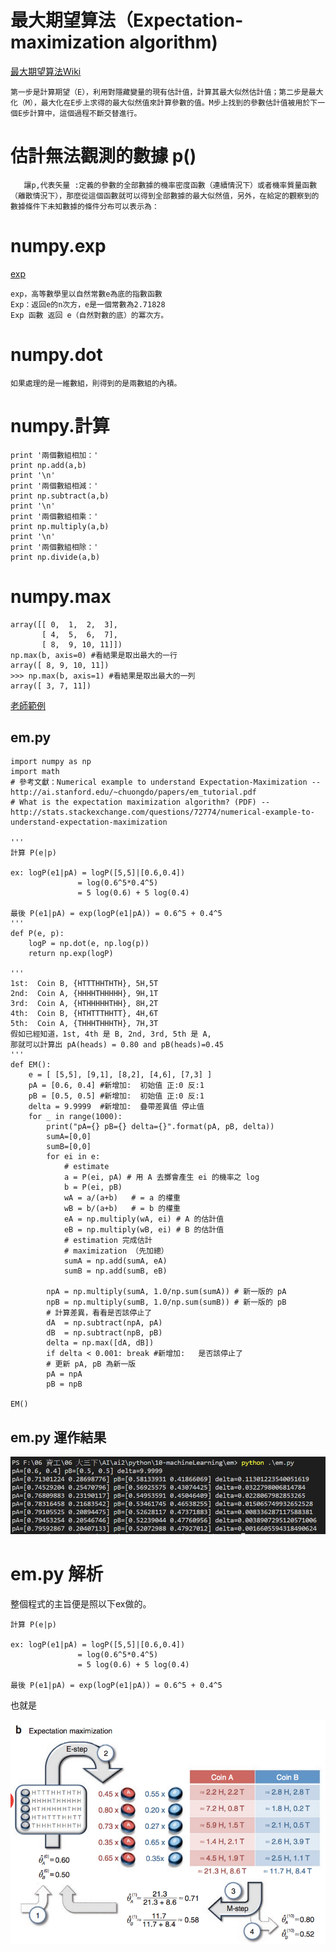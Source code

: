 最大期望算法（Expectation-maximization algorithm)
=
[最大期望算法Wiki](https://zh.wikipedia.org/zh-tw/%E6%9C%80%E5%A4%A7%E6%9C%9F%E6%9C%9B%E7%AE%97%E6%B3%95?fbclid=IwAR3suFKizlBT-W79sVtsCPi_mDdoGMVsH3IjmIWUhekFF-7o4f_SwO7-UWw)
```
第一步是計算期望（E），利用對隱藏變量的現有估計值，計算其最大似然估計值；第二步是最大化（M），最大化在E步上求得的最大似然值來計算參數的值。M步上找到的參數估計值被用於下一個E步計算中，這個過程不斷交替進行。
```

估計無法觀測的數據 p()
=
```
   讓p,代表矢量 :定義的參數的全部數據的機率密度函數（連續情況下）或者機率質量函數（離散情況下），那麼從這個函數就可以得到全部數據的最大似然值，另外，在給定的觀察到的數據條件下未知數據的條件分布可以表示為：
```

numpy.exp
=
[exp](https://www.cnblogs.com/chengxin1982/p/7623583.html)
```
exp，高等數學里以自然常數e為底的指數函數
Exp：返回e的n次方，e是一個常數為2.71828 
Exp 函數 返回 e（自然對數的底）的冪次方。
```

numpy.dot
=
```
如果處理的是一維數組，則得到的是兩數組的內積。
```

numpy.計算
=
```
print '兩個數組相加：'
print np.add(a,b)
print '\n'
print '兩個數組相減：'
print np.subtract(a,b)
print '\n'
print '兩個數組相乘：'
print np.multiply(a,b)
print '\n'
print '兩個數組相除：'
print np.divide(a,b)
```


numpy.max
=
```
array([[ 0,  1,  2,  3],
       [ 4,  5,  6,  7],
       [ 8,  9, 10, 11]])
np.max(b, axis=0) #看結果是取出最大的一行
array([ 8, 9, 10, 11])
>>> np.max(b, axis=1) #看結果是取出最大的一列
array([ 3, 7, 11])
```


[老師範例](https://gitlab.com/ccckmit/ai2/-/blob/master/python/10-machineLearning/em/em.md?fbclid=IwAR1DEntZErjXGALE9eeKIuIFSWfZ1AfAomx7pjnN1RoZlZclQC0LyjsXdC4)

em.py
-

```
import numpy as np
import math
# 參考文獻：Numerical example to understand Expectation-Maximization -- http://ai.stanford.edu/~chuongdo/papers/em_tutorial.pdf
# What is the expectation maximization algorithm? (PDF) -- http://stats.stackexchange.com/questions/72774/numerical-example-to-understand-expectation-maximization

'''
計算 P(e|p)

ex: logP(e1|pA) = logP([5,5]|[0.6,0.4]) 
               = log(0.6^5*0.4^5) 
               = 5 log(0.6) + 5 log(0.4)

最後 P(e1|pA) = exp(logP(e1|pA)) = 0.6^5 + 0.4^5
'''
def P(e, p):
    logP = np.dot(e, np.log(p))
    return np.exp(logP)

'''
1st:  Coin B, {HTTTHHTHTH}, 5H,5T
2nd:  Coin A, {HHHHTHHHHH}, 9H,1T
3rd:  Coin A, {HTHHHHHTHH}, 8H,2T
4th:  Coin B, {HTHTTTHHTT}, 4H,6T
5th:  Coin A, {THHHTHHHTH}, 7H,3T
假如已經知道，1st, 4th 是 B, 2nd, 3rd, 5th 是 A, 
那就可以計算出 pA(heads) = 0.80 and pB(heads)=0.45
'''
def EM():
    e = [ [5,5], [9,1], [8,2], [4,6], [7,3] ]
    pA = [0.6, 0.4] #新增加:  初始值 正:0 反:1
    pB = [0.5, 0.5] #新增加:  初始值 正:0 反:1
    delta = 9.9999  #新增加:  疊帶差異值 停止值
    for _ in range(1000):
        print("pA={} pB={} delta={}".format(pA, pB, delta))
        sumA=[0,0]
        sumB=[0,0]
        for ei in e:
            # estimate
            a = P(ei, pA) # 用 A 去擲會產生 ei 的機率之 log
            b = P(ei, pB)
            wA = a/(a+b)   # = a 的權重
            wB = b/(a+b)   # = b 的權重
            eA = np.multiply(wA, ei) # A 的估計值
            eB = np.multiply(wB, ei) # B 的估計值
            # estimation 完成估計
            # maximization （先加總）
            sumA = np.add(sumA, eA)
            sumB = np.add(sumB, eB)

        npA = np.multiply(sumA, 1.0/np.sum(sumA)) # 新一版的 pA
        npB = np.multiply(sumB, 1.0/np.sum(sumB)) # 新一版的 pB
        # 計算差異，看看是否該停止了
        dA  = np.subtract(npA, pA)
        dB  = np.subtract(npB, pB)
        delta = np.max([dA, dB])
        if delta < 0.001: break #新增加:   是否該停止了
        # 更新 pA, pB 為新一版 
        pA = npA
        pB = npB

EM()

```
em.py 運作結果
-

![image](https://github.com/TKTim/ai108b/blob/master/09%20%E6%9C%80%E5%A4%A7%E6%9C%9F%E6%9C%9B%E7%AE%97%E6%B3%95%20%E3%80%81%20%E6%AD%B8%E7%B4%8D%E4%BA%86%E8%A8%B1%E5%A4%9A%E4%B9%8B%E5%89%8D%E4%B9%9F%E4%BD%BF%E7%94%A8%E5%88%B0%E7%9A%84%E5%87%BD%E7%A4%BA/1.png)

em.py 解析
=

整個程式的主旨便是照以下ex做的。
```
計算 P(e|p)

ex: logP(e1|pA) = logP([5,5]|[0.6,0.4]) 
               = log(0.6^5*0.4^5) 
               = 5 log(0.6) + 5 log(0.4)

最後 P(e1|pA) = exp(logP(e1|pA)) = 0.6^5 + 0.4^5
```

也就是

![im](https://github.com/TKTim/ai108b/blob/master/09%20%E6%9C%80%E5%A4%A7%E6%9C%9F%E6%9C%9B%E7%AE%97%E6%B3%95%20%E3%80%81%20%E6%AD%B8%E7%B4%8D%E4%BA%86%E8%A8%B1%E5%A4%9A%E4%B9%8B%E5%89%8D%E4%B9%9F%E4%BD%BF%E7%94%A8%E5%88%B0%E7%9A%84%E5%87%BD%E7%A4%BA/2.png)









